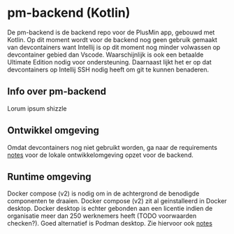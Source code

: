 # pm-backend (Kotlin)

De pm-backend is de backend repo voor de PlusMin app, gebouwd met Kotlin.
Op dit moment wordt voor de backend nog geen gebruik gemaakt van devcontainers want Intellij
is op dit moment nog minder volwassen op devcontainer gebied dan Vscode.
Waarschijnlijk is ook een betaalde Ultimate Edition nodig voor ondersteuning.
Daarnaast lijkt het er op dat devcontainers op Intellij SSH nodig heeft om
git te kunnen benaderen.

## Info over pm-backend
Lorum ipsum shizzle

## Ontwikkel omgeving
Omdat devcontainers nog niet gebruikt worden, ga naar de requirements [notes](NOTES.md) voor de lokale 
ontwikkelomgeving opzet voor de backend.

## Runtime omgeving
Docker compose (v2) is nodig om in de achtergrond de benodigde componenten te draaien.
Docker compose (v2) zit al geinstalleerd in Docker desktop. Docker desktop is echter gebonden aan een licentie
indien de organisatie meer dan 250 werknemers heeft (TODO voorwaarden checken?). 
Goed alternatief is Podman desktop.
Zie hiervoor ook [notes](NOTES.md)
